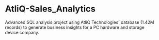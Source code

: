 # AtliQ-Sales_Analytics
Advanced SQL analysis project using AtliQ Technologies' database (1.42M records) to generate business insights for a PC hardware and storage device company.
